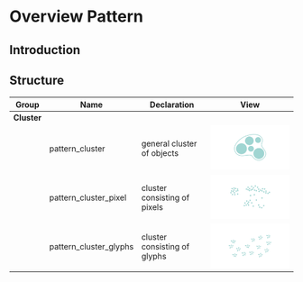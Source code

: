 # Overview Pattern

## Introduction


## Structure

|Group|Name |Declaration | View|
|--|--|--|--|
|<b>Cluster</b>|
||pattern_cluster         |general cluster of objects     |  <img src="https://raw.githubusercontent.com/visualengineers/cobro-data/%231-grafics/_assets/pattern/pattern_cluster.png" width="400">
||pattern_cluster_pixel   |cluster consisting of pixels   |  <img src="https://raw.githubusercontent.com/visualengineers/cobro-data/%231-grafics/_assets/pattern/pattern_cluster_pixel.png" width="400">
||pattern_cluster_glyphs  |cluster consisting of glyphs   |  <img src="https://raw.githubusercontent.com/visualengineers/cobro-data/%231-grafics/_assets/pattern/pattern_cluster_glyphs.png" width="400">

